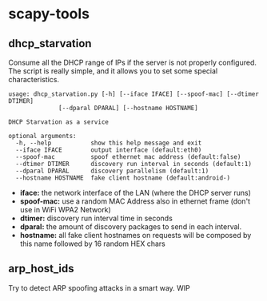 # scapy-tools

## dhcp_starvation

Consume all the DHCP range of IPs if the server is not properly configured.
The script is really simple, and it allows you to set some special characteristics.

	usage: dhcp_starvation.py [-h] [--iface IFACE] [--spoof-mac] [--dtimer DTIMER]
				  [--dparal DPARAL] [--hostname HOSTNAME]

	DHCP Starvation as a service

	optional arguments:
	  -h, --help           show this help message and exit
	  --iface IFACE        output interface (default:eth0)
	  --spoof-mac          spoof ethernet mac address (default:false)
	  --dtimer DTIMER      discovery run interval in seconds (default:1)
	  --dparal DPARAL      discovery parallelism (default:1)
	  --hostname HOSTNAME  fake client hostname (default:android-)


* **iface:** the network interface of the LAN (where the DHCP server runs)
* **spoof-mac:** use a random MAC Address also in ethernet frame (don't use in WiFi WPA2 Network)
* **dtimer:** discovery run interval time in seconds
* **dparal:** the amount of discovery packages to send in each interval.
* **hostname:** all fake client hostnames on requests will be composed by this name followed by 16 random HEX chars

## arp_host_ids

Try to detect ARP spoofing attacks in a smart way. WIP
